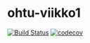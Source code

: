 # ohtu-viikko1

[![Build Status](https://travis-ci.org/vaisanem/ohtu-viikko1.svg?branch=master)](https://travis-ci.org/vaisanem/ohtu-viikko1)
[![codecov](https://codecov.io/gh/vaisanem/ohtu-viikko1/branch/master/graph/badge.svg)](https://codecov.io/gh/vaisanem/ohtu-viikko1)
